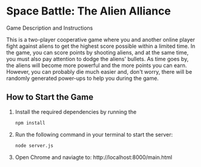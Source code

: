 # Space Battle: The Alien Alliance

Game Description and Instructions

This is a two-player cooperative game where you and another online player fight against aliens to get the 
highest score possible within a limited time. In the game, you can score points by shooting aliens, and at 
the same time, you must also pay attention to dodge the aliens' bullets. As time goes by, the aliens will 
become more powerful and the more points you can earn. However, you can probably die much easier and, don't 
worry, there will be randomly generated power-ups to help you during the game. 

## How to Start the Game
1. Install the required dependencies by running the
   ```bash
   npm install
   
2. Run the following command in your terminal to start the server:
   ```bash
   node server.js

3. Open Chrome and naviagte to:
    http://localhost:8000/main.html